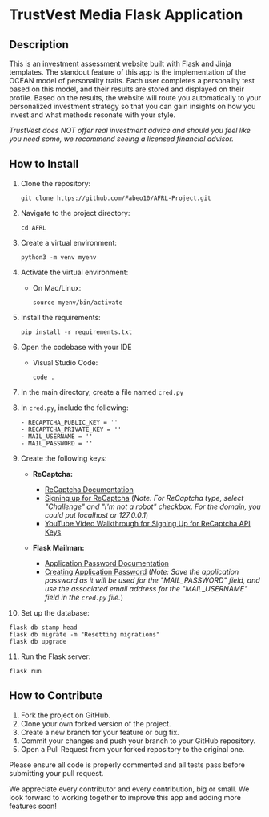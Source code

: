 # TrustVest Media Flask Application

## Description

This is an investment assessment website built with Flask and Jinja templates. The standout feature of this app is the implementation of the OCEAN model of personality traits. Each user completes a personality test based on this model, and their results are stored and displayed on their profile. Based on the results, the website will route you automatically to your personalized investment strategy so that you can gain insights on how you invest and what methods resonate with your style. 

*TrustVest does NOT offer real investment advice and should you feel like you need some, we recommend seeing a licensed financial advisor.*

## How to Install

1. Clone the repository:
   ```
   git clone https://github.com/Fabeo10/AFRL-Project.git
   ```

2. Navigate to the project directory:
   ```
   cd AFRL
   ```

3. Create a virtual environment:
   ```
   python3 -m venv myenv
   ```

4. Activate the virtual environment:
   - On Mac/Linux:
     ```
     source myenv/bin/activate
     ```

5. Install the requirements:
   ```
   pip install -r requirements.txt
   ```

6. Open the codebase with your IDE
   - Visual Studio Code:
      ```
      code .
      ```

7. In the main directory, create a file named `cred.py`

8. In `cred.py`, include the following:
   ```
   - RECAPTCHA_PUBLIC_KEY = ''
   - RECAPTCHA_PRIVATE_KEY = ''
   - MAIL_USERNAME = ''
   - MAIL_PASSWORD = ''
   ```

9. Create the following keys:
   - **ReCaptcha:**
     - [ReCaptcha Documentation](https://cloud.google.com/security/products/recaptcha)
     - [Signing up for ReCaptcha](https://www.google.com/recaptcha/admin/create) (*Note: For ReCaptcha type, select "Challenge" and "I'm not a robot" checkbox. For the domain, you could put localhost or 127.0.0.1*)
     - [YouTube Video Walkthrough for Signing Up for ReCaptcha API Keys](https://www.youtube.com/watch?v=KqDW69BSdEo)

   - **Flask Mailman:**
     - [Application Password Documentation](https://support.google.com/accounts/answer/185833?hl=en)
     - [Creating Application Password](https://myaccount.google.com/apppasswords) (*Note: Save the application password as it will be used for the "MAIL_PASSWORD" field, and use the associated email address for the "MAIL_USERNAME" field in the `cred.py` file.*)

10. Set up the database:
   ```
   flask db stamp head
   flask db migrate -m "Resetting migrations"
   flask db upgrade
   ```

11. Run the Flask server:
   ```
   flask run
   ```

## How to Contribute

1. Fork the project on GitHub.
2. Clone your own forked version of the project.
3. Create a new branch for your feature or bug fix.
4. Commit your changes and push your branch to your GitHub repository.
5. Open a Pull Request from your forked repository to the original one.

Please ensure all code is properly commented and all tests pass before submitting your pull request.

We appreciate every contributor and every contribution, big or small. We look forward to working together to improve this app and adding more features soon!

